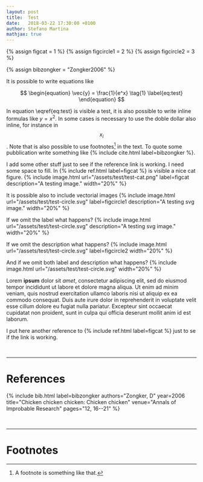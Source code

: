 ```yaml
---
layout: post
title:  Test
date:   2018-03-22 17:30:00 +0100
author: Stefano Martina
mathjax: true
---
```

{% assign figcat = 1 %}
{% assign figcircle1 = 2 %}
{% assign figcircle2 = 3 %}

{% assign bibzongker = "Zongker2006" %}

It is possible to write equations like

$$
\begin{equation}
	\vec{y} = \frac{1}{e^x} \tag{1}
	\label{eq:test}
\end{equation}
$$

In equation \eqref{eq:test} is visible a test, it is also possible to
write inline formulas like $y=x^2$. In some cases is necessary to use the doble dollar also inline, for instance in $$x_i$$. Note that is also possible to use
footnotes[^fn1] in the text. To quote some pubblication write
something like {% include cite.html label=bibzongker %}.

I add some other stuff just to see if the reference link is working.
I need some space to fill. In {% include ref.html label=figcat %} is visible a nice cat figure.
{% include image.html url="/assets/test/test-cat.png" label=figcat description="A testing image." width="20%" %}

It is possible also to include vectorial images
{% include image.html url="/assets/test/test-circle.svg" label=figcircle1 description="A testing svg image." width="20%" %}

If we omit the label what happens?
{% include image.html url="/assets/test/test-circle.svg" description="A testing svg image." width="20%" %}

If we omit the description what happens?
{% include image.html url="/assets/test/test-circle.svg" label=figcircle2 width="20%" %}

And if we omit both label and description what happens?
{% include image.html url="/assets/test/test-circle.svg" width="20%" %}

Lorem **ipsum** dolor sit *amet*, consectetur adipiscing elit, sed do eiusmod tempor incididunt ut labore et dolore magna aliqua. Ut enim ad minim veniam, quis nostrud exercitation ullamco laboris nisi ut aliquip ex ea commodo consequat. Duis aute irure dolor in reprehenderit in voluptate velit esse cillum dolore eu fugiat nulla pariatur. Excepteur sint occaecat cupidatat non proident, sunt in culpa qui officia deserunt mollit anim id est laborum.

I put here another reference to {% include ref.html label=figcat %} just to se if the link is working.

<br>

---

# References

{% include bib.html label=bibzongker authors="Zongker, D" year=2006 title="Chicken chicken chicken: Chicken chicken" venue="Annals of Improbable Research" pages="12, 16--21" %}

<br>

---

# Footnotes

[^fn1]: A footnote is something like that.

